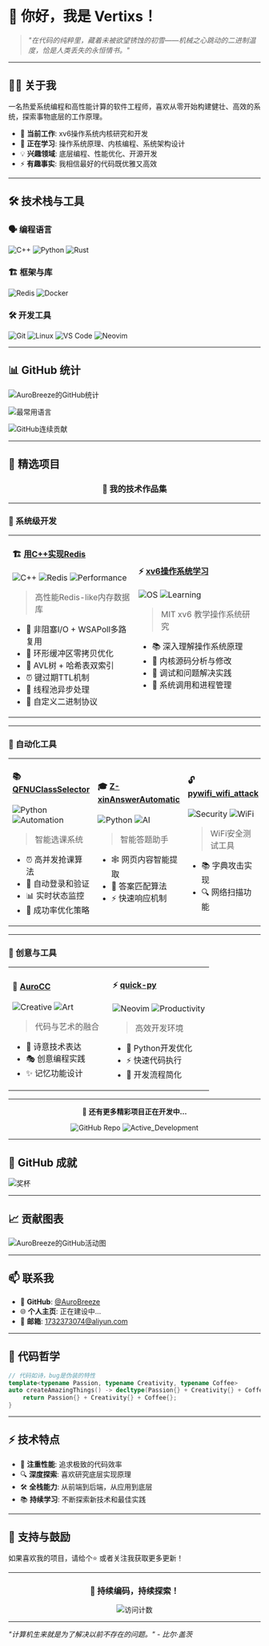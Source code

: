 # 👋 你好，我是 Vertixs！

> *"在代码的纯粹里，藏着未被欲望锈蚀的初雪——机械之心跳动的二进制温度，恰是人类丢失的永恒情书。"* 

---

## 🧑‍💻 关于我

一名热爱系统编程和高性能计算的软件工程师，喜欢从零开始构建健壮、高效的系统，探索事物底层的工作原理。

- 🔭 **当前工作**: xv6操作系统内核研究和开发
- 🌱 **正在学习**: 操作系统原理、内核编程、系统架构设计
- 💡 **兴趣领域**: 底层编程、性能优化、开源开发
- ⚡ **有趣事实**: 我相信最好的代码既优雅又高效

---

## 🛠️ 技术栈与工具

### 🗣️ 编程语言
![C++](https://img.shields.io/badge/C++-00599C?style=for-the-badge&logo=c%2B%2B&logoColor=white)
![Python](https://img.shields.io/badge/Python-3776AB?style=for-the-badge&logo=python&logoColor=white)
![Rust](https://img.shields.io/badge/Rust-000000?style=for-the-badge&logo=rust&logoColor=white)


### 🏗️ 框架与库
![Redis](https://img.shields.io/badge/Redis-DC382D?style=for-the-badge&logo=redis&logoColor=white)
![Docker](https://img.shields.io/badge/Docker-2496ED?style=for-the-badge&logo=docker&logoColor=white)

### 🛠️ 开发工具
![Git](https://img.shields.io/badge/Git-F05032?style=for-the-badge&logo=git&logoColor=white)
![Linux](https://img.shields.io/badge/Linux-FCC624?style=for-the-badge&logo=linux&logoColor=black)
![VS Code](https://img.shields.io/badge/VS_Code-007ACC?style=for-the-badge&logo=visual-studio-code&logoColor=white)
![Neovim](https://img.shields.io/badge/Neovim-57A143?style=for-the-badge&logo=neovim&logoColor=white)

---

## 📊 GitHub 统计

![AuroBreeze的GitHub统计](https://github-readme-stats.vercel.app/api?username=AuroBreeze&show_icons=true&theme=radical)

![最常用语言](https://github-readme-stats.vercel.app/api/top-langs/?username=AuroBreeze&layout=compact&theme=radical)

![GitHub连续贡献](https://streak-stats.demolab.com/?user=AuroBreeze&theme=radical)

---


## 🎯 精选项目

<div align="center">

### 🌟 我的技术作品集

</div>

---

### 🚀 系统级开发
<table>
<tr>
<td width="50%">

#### 🏗️ [用C++实现Redis](https://github.com/AuroBreeze/Implementing-Redis-in-C--)
![C++](https://img.shields.io/badge/C++-17-blue?style=flat-square) ![Redis](https://img.shields.io/badge/Redis-Like-red?style=flat-square) ![Performance](https://img.shields.io/badge/Performance-Optimized-green?style=flat-square)

> 高性能Redis-like内存数据库
- 🚀 非阻塞I/O + WSAPoll多路复用
- 💾 环形缓冲区零拷贝优化
- 🌳 AVL树 + 哈希表双索引
- ⏰ 键过期TTL机制
- 🧵 线程池异步处理
- 📨 自定义二进制协议

</td>
<td width="50%">

#### ⚡ [xv6操作系统学习](https://github.com/mit-pdos/xv6-public)
![OS](https://img.shields.io/badge/Operating_System-Kernel-red?style=flat-square) ![Learning](https://img.shields.io/badge/Learning-In_Progress-yellow?style=flat-square)

> MIT xv6 教学操作系统研究
- 📚 深入理解操作系统原理
- 🔧 内核源码分析与修改
- 🐛 调试和问题解决实践
- 🎯 系统调用和进程管理

</td>
</tr>
</table>

---

### 🤖 自动化工具
<table>
<tr>
<td width="33%">

#### 📚 [QFNUClassSelector](https://github.com/AuroBreeze/QFNUClassSelector)
![Python](https://img.shields.io/badge/Python-3.8%2B-blue?style=flat-square) ![Automation](https://img.shields.io/badge/Automation-Tool-success?style=flat-square)

> 智能选课系统
- ⏰ 高并发抢课算法
- 🤖 自动登录和验证
- 📊 实时状态监控
- 🎯 成功率优化策略

</td>
<td width="33%">

#### 🎓 [Z-xinAnswerAutomatic](https://github.com/AuroBreeze/Z-xinAnswerAutomatic)
![Python](https://img.shields.io/badge/Python-Web%20Crawler-red?style=flat-square) ![AI](https://img.shields.io/badge/Intelligent-Answering-purple?style=flat-square)

> 智能答题助手
- 🕸️ 网页内容智能提取
- 🧠 答案匹配算法
- ⚡ 快速响应机制

</td>
<td width="33%">

#### 🔓 [pywifi_wifi_attack](https://github.com/AuroBreeze/pywifi_wifi_attack)
![Security](https://img.shields.io/badge/Security-Testing-important?style=flat-square) ![WiFi](https://img.shields.io/badge/WiFi-Penetration-blueviolet?style=flat-square)

> WiFi安全测试工具
- 📚 字典攻击实现
- 🔍 网络扫描功能

</td>
</tr>
</table>

---

### 🎨 创意与工具
<table>
<tr>
<td width="50%">

#### 💫 [AuroCC](https://github.com/AuroBreeze/AuroCC)
![Creative](https://img.shields.io/badge/Creative-Project-ff69b4?style=flat-square) ![Art](https://img.shields.io/badge/Code-Artistic-9cf?style=flat-square)

> 代码与艺术的融合
- 🌌 诗意技术表达
- 🎭 创意编程实践  
- ✨ 记忆功能设计


</td>
<td width="50%">

#### ⚡ [quick-py](https://github.com/AuroBreeze/quick-py)
![Neovim](https://img.shields.io/badge/Neovim-Plugin-brightgreen?style=flat-square) ![Productivity](https://img.shields.io/badge/Productivity-Tool-yellow?style=flat-square)

> 高效开发环境
- 🐍 Python开发优化
- ⚡ 快速代码执行
- 🔧 开发流程简化

</td>
</tr>
</table>

---

<div align="center">

📂 **还有更多精彩项目正在开发中...**

![GitHub Repo](https://img.shields.io/badge/Total_Repos-19-blue?style=for-the-badge) 
![Active_Development](https://img.shields.io/badge/Active-8-green?style=for-the-badge)

</div>

---

## 🌟 GitHub 成就

![奖杯](https://github-profile-trophy.vercel.app/?username=AuroBreeze&theme=radical&margin-w=15)

---

## 📈 贡献图表

![AuroBreeze的GitHub活动图](https://github-readme-activity-graph.vercel.app/graph?username=AuroBreeze&theme=github-dark&hide_border=true&area=true)

---

## 📫 联系我

- 💼 **GitHub**: [@AuroBreeze](https://github.com/AuroBreeze)
- 🌐 **个人主页**: 正在建设中...
- 📧 **邮箱**: 1732373074@aliyun.com

---

## 🎨 代码哲学

```cpp
// 代码如诗，bug是伪装的特性
template<typename Passion, typename Creativity, typename Coffee>
auto createAmazingThings() -> decltype(Passion{} + Creativity{} + Coffee{}) {
    return Passion{} + Creativity{} + Coffee{};
}
```

---

## ⚡ 技术特点

- 🎯 **注重性能**: 追求极致的代码效率
- 🔍 **深度探索**: 喜欢研究底层实现原理
- 🛠️ **全栈能力**: 从前端到后端，从应用到底层
- 📚 **持续学习**: 不断探索新技术和最佳实践

---

## 🙏 支持与鼓励

如果喜欢我的项目，请给个⭐️ 或者关注我获取更多更新！

---

<div align="center">

### 🚀 持续编码，持续探索！

![访问计数](https://komarev.com/ghpvc/?username=AuroBreeze&color=blueviolet&style=flat-square)

</div>

---

*"计算机生来就是为了解决以前不存在的问题。" - 比尔·盖茨*
